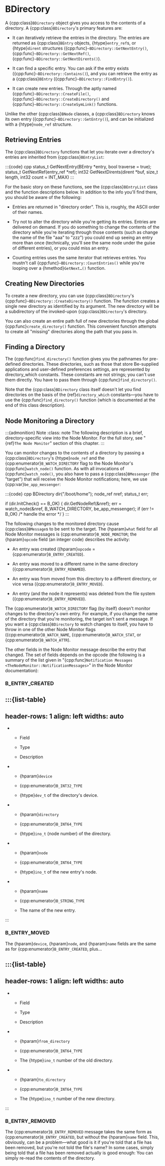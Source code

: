 # BDirectory

A {cpp:class}`BDirectory` object gives you access to the contents of a
directory. A {cpp:class}`BDirectory`'s primary features are:

-   It can iteratively retrieve the entries in the directory. The entries are
returned as {cpp:class}`BEntry` objects, {htype}`entry_ref`s, or
{htype}`dirent` structures ({cpp:func}`~BDirectory::GetNextEntry()`,
{cpp:func}`~BDirectory::GetNextRef()`,
{cpp:func}`~BDirectory::GetNextDirents()`).

-   It can find a specific entry. You can ask if the entry exists
({cpp:func}`~BDirectory::Contains()`), and you can retrieve the entry as a
{cpp:class}`BEntry` ({cpp:func}`~BDirectory::FindEntry()`).

-   It can create new entries. Through the aptly named
{cpp:func}`~BDirectory::CreateFile()`,
{cpp:func}`~BDirectory::CreateDirectory()` and
{cpp:func}`~BDirectory::CreateSymLink()` functions.

Unlike the other {cpp:class}`BNode` classes, a {cpp:class}`BDirectory`
knows its own entry ({cpp:func}`~BDirectory::GetEntry()`), and can be
initialized with a {htype}`node_ref` structure.

## Retrieving Entries

The {cpp:class}`BDirectory` functions that let you iterate over a
directory's entries are inherited from {cpp:class}`BEntryList`:

:::{code} cpp
status_t GetNextEntry(BEntry *entry, bool traverse = true);
status_t GetNextRef(entry_ref *ref);
int32 GetNextDirents(dirent *buf, size_t length,
                     int32 count = INT_MAX)
:::

For the basic story on these functions, see the {cpp:class}`BEntryList`
class and the function descriptions below. In addition to the info you'll
find there, you should be aware of the following:

-   Entries are returned in "directory order". This is, roughly, the ASCII
order of their names.

-   Try not to alter the directory while you're getting its entries. Entries
are delivered on demand. If you do something to change the contents of the
directory while you're iterating through those contents (such as change the
name of the file "aaa" to "zzz") you could end up seeing an entry more than
once (technically, you'll see the same node under the guise of different
entries), or you could miss an entry.

-   Counting entries uses the same iterator that retrieves entries. You
mustn't call {cpp:func}`~BDirectory::CountEntries()` while you're looping
over a {hmethod}`GetNext…()` function.

## Creating New Directories

To create a new directory, you can use {cpp:class}`BDirectory`'s
{cpp:func}`~BDirectory::CreateDirectory()` function. The function creates a
single new directory as identified by its argument. The new directory will
be a subdirectory of the invoked-upon {cpp:class}`BDirectory`'s directory.

You can also create an entire path full of new directories through the
global {cpp:func}`create_directory()` function. This convenient function
attempts to create all "missing" directories along the path that you pass
in.

## Finding a Directory

The {cpp:func}`find_directory()` function gives you the pathnames for
pre-defined directories. These directories, such as those that store
Be-supplied applications and user-defined preferences settings, are
represented by directory_which constants. These constants are not strings;
you can't use them directly. You have to pass them through
{cpp:func}`find_directory()`.

Note that the {cpp:class}`BDirectory` class itself doesn't let you find
directories on the basis of the {ref}`directory_which` constants—you have
to use the {cpp:func}`find_directory()` function (which is documented at
the end of this class description).

## Node Monitoring a Directory

:::{admonition} Note
:class: note
The following description is a brief, directory-specific view into the
Node Monitor. For the full story, see "{ref}`The Node Monitor`" section of
this chapter.
:::

You can monitor changes to the contents of a directory by passing a
{cpp:class}`BDirectory`'s {htype}`node_ref` and the
{cpp:enumerator}`B_WATCH_DIRECTORY` flag to the Node Monitor's
{cpp:func}`watch_node()` function. As with all invocations of
{cpp:func}`watch_node()`, you also have to pass a {cpp:class}`BMessenger`
(the "target") that will receive the Node Monitor notifications; here, we
use {cpp:var}`be_app_messenger`:

:::{code} cpp
BDirectory dir("/boot/home");
node_ref nref;
status_t err;

if (dir.InitCheck() == B_OK) {
   dir.GetNodeRef(&nref);
   err = watch_node(&nref, B_WATCH_DIRECTORY, be_app_messenger);
   if (err != B_OK)
      /* handle the error */
}
:::

The following changes to the monitored directory cause
{cpp:class}`BMessage`s to be sent to the target. The {hparam}`what` field
for all Node Monitor messages is {cpp:enumerator}`B_NODE_MONITOR`; the
{hparam}`opcode` field (an integer code) describes the activity:

-   An entry was created ({hparam}`opcode` =
{cpp:enumerator}`B_ENTRY_CREATED`).

-   An entry was moved to a different name in the same directory
({cpp:enumerator}`B_ENTRY_RENAMED`).

-   An entry was from moved from this directory to a different directory, or
vice versa ({cpp:enumerator}`B_ENTRY_MOVED`).

-   An entry (and the node it represents) was deleted from the file system
({cpp:enumerator}`B_ENTRY_REMOVED`).

The {cpp:enumerator}`B_WATCH_DIRECTORY` flag (by itself) doesn't monitor
changes to the directory's own entry. For example, if you change the name
of the directory that you're monitoring, the target isn't sent a message.
If you want a {cpp:class}`BDirectory` to watch changes to itself, you have
to throw in one of the other Node Monitor flags
({cpp:enumerator}`B_WATCH_NAME`, {cpp:enumerator}`B_WATCH_STAT`, or
{cpp:enumerator}`B_WATCH_ATTR`).

The other fields in the Node Monitor message describe the entry that
changed. The set of fields depends on the opcode (the following is a
summary of the list given in "{cpp:func}`Notification Messages
<TheNodeMonitor::NotificationMessages>`" in the Node Monitor
documentation):

### B_ENTRY_CREATED

:::{list-table}
---
header-rows: 1
align: left
widths: auto
---
-
	- Field

	- Type

	- Description

-
	- {hparam}`device`

	- {cpp:enumerator}`B_INT32_TYPE`

	- {htype}`dev_t` of the directory's device.

-
	- {hparam}`directory`

	- {cpp:enumerator}`B_INT64_TYPE`

	- {htype}`ino_t` (node number) of the directory.

-
	- {hparam}`node`

	- {cpp:enumerator}`B_INT64_TYPE`

	- {htype}`ino_t` of the new entry's node.

-
	- {hparam}`name`

	- {cpp:enumerator}`B_STRING_TYPE`

	- The name of the new entry.


:::

### B_ENTRY_MOVED

The {hparam}`device`, {hparam}`node`, and {hparam}`name` fields are the
same as for {cpp:enumerator}`B_ENTRY_CREATED`, plus…

:::{list-table}
---
header-rows: 1
align: left
widths: auto
---
-
	- Field

	- Type

	- Description

-
	- {hparam}`from_directory`

	- {cpp:enumerator}`B_INT64_TYPE`

	- The {htype}`ino_t` number of the old directory.

-
	- {hparam}`to_directory`

	- {cpp:enumerator}`B_INT64_TYPE`

	- The {htype}`ino_t` number of the new directory.


:::

### B_ENTRY_REMOVED

The {cpp:enumerator}`B_ENTRY_REMOVED` message takes the same form as
{cpp:enumerator}`B_ENTRY_CREATED`, but without the {hparam}`name` field.
This, obviously, can be a problem—what good is it if you're told that a
file has been removed, but you're not told the file's name? In some cases,
simply being told that a file has been removed actually is good enough: You
can simply re-read the contents of the directory.
